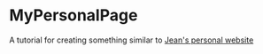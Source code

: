 MyPersonalPage
==============

A tutorial for creating something similar to [Jean's personal website](http://cs.hmc.edu/~jsung/ "woo title text") 
